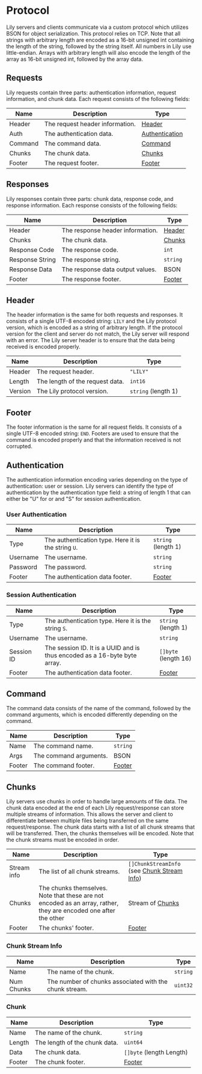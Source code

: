 # Protocol
Lily servers and clients communicate via a custom protocol which utilizes BSON for object serialization. This protocol relies on TCP. Note that all strings with arbitrary length are encoded as a 16-bit unsigned int containing the length of the string, followed by the string itself. All numbers in Lily use little-endian. Arrays with arbitrary length will also encode the length of the array as 16-bit unsigned int, followed by the array data.
## Requests
Lily requests contain three parts: authentication information, request information, and chunk data. Each request consists of the following fields:

| Name        | Description     | Type   |
| -           | -               | -      |
| Header  | The request header information. | [Header](#header) |
| Auth        | The authentication data. | [Authentication](#authentication) |
| Command     | The command data.        | [Command](#command) |
| Chunks      | The chunk data.          | [Chunks](#chunks)   |
| Footer      | The request footer.       | [Footer](#footer)   |

## Responses
Lily responses contain three parts: chunk data, response code, and response information. Each response consists of the following fields:

| Name        | Description     | Type   |
| -           | -               | -      |
| Header  | The response header information. | [Header](#header) |
| Chunks      | The chunk data.          | [Chunks](#chunks)   |
| Response Code     | The response code.        | `int` |
| Response String | The response string. | `string` |
| Response Data | The response data output values. | BSON |
| Footer | The response footer. | [Footer](#footer) |

## Header
The header information is the same for both requests and responses. It consists of a single UTF-8 encoded string: `LILY` and the Lily protocol version, which is encoded as a string of arbitrary length. If the protocol version for the client and server do not match, the Lily server will respond with an error. The Lily server header is to ensure that the data being received is encoded properly.

| Name        | Description     | Type   |
| -           | -               | -      |
| Header  | The request header. | `"LILY"` |
| Length | The length of the request data. | `int16` |
| Version     | The Lily protocol version. | `string` (length 1) |

## Footer
The footer information is the same for all request fields. It consists of a single UTF-8 encoded string: `END`. Footers are used to ensure that the command is encoded properly and that the information received is not corrupted.

## Authentication
The authentication information encoding varies depending on the type of authentication: user or session. Lily servers can identify the type of authentication by the authentication type field: a string of length 1 that can either be "U" for or and "S" for session authentication.

### User Authentication
| Name        | Description     | Type   |
| -           | -               | -      |
| Type  | The authentication type. Here it is the string `U`. | `string` (length 1) |
| Username | The username. | `string` |
| Password | The password. | `string` |
| Footer   | The authentication data footer. | [Footer](#footer) |

### Session Authentication
| Name        | Description     | Type   |
| -           | -               | -      |
| Type  | The authentication type. Here it is the string `S`. | `string` (length 1) |
| Username | The username. | `string` |
| Session ID | The session ID. It is a UUID and is thus encoded as a 16-byte byte array. | `[]byte` (length 16) |
| Footer   | The authentication data footer. | [Footer](#footer) |

## Command

The command data consists of the name of the command, followed by the command arguments, which is encoded differently depending on the command.

| Name        | Description     | Type   |
| -           | -               | -      |
| Name  | The command name. | `string` |
| Args  | The command arguments. | BSON |
| Footer | The command footer. | [Footer](#footer) |

## Chunks

Lily servers use chunks in order to handle large amounts of file data. The chunk data encoded at the end of each Lily request/response can store multiple streams of information. This allows the server and client to differentiate between multiple files being transferred on the same request/response. The chunk data starts with a list of all chunk streams that will be transferred. Then, the chunks themselves will be encoded. Note that the chunk streams must be encoded in order.

| Name        | Description     | Type   |
| -           | -               | -      |
| Stream info  | The list of all chunk streams. | `[]ChunkStreamInfo` (see [Chunk Stream Info](#chunk-stream-info)) |
| Chunks  | The chunks themselves. Note that these are not encoded as an array, rather, they are encoded one after the other | Stream of [Chunks](#chunk) |
| Footer | The chunks' footer. | [Footer](#footer) |

### Chunk Stream Info
| Name        | Description     | Type   |
| -           | -               | -      |
| Name        | The name of the chunk. | `string` |
| Num Chunks      | The number of chunks associated with the chunk stream. | `uint32` |

### Chunk

| Name        | Description     | Type   |
| -           | -               | -      |
| Name        | The name of the chunk. | `string` |
| Length      | The length of the chunk data. | `uint64` |
| Data        | The chunk data.               | `[]byte` (length Length) |
| Footer      | The chunk footer. | [Footer](#footer)